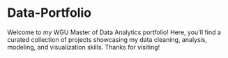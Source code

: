 # Data-Portfolio
Welcome to my WGU Master of Data Analytics portfolio! Here, you'll find a curated collection of projects showcasing my data cleaning, analysis, modeling, and visualization skills. Thanks for visiting!
